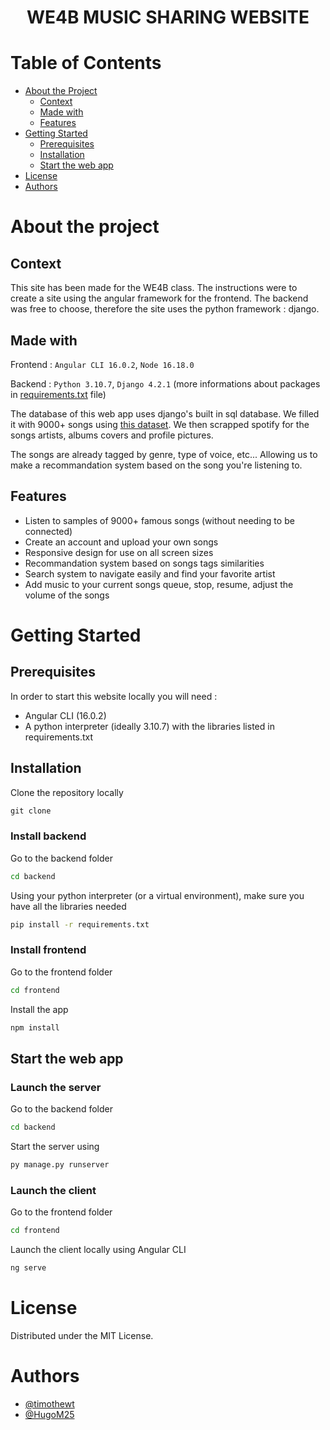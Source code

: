 <h1 align="center">WE4B MUSIC SHARING WEBSITE</h1>

# Table of Contents
- [About the Project](#about-the-project)
  * [Context](#context)
  * [Made with](#made-with)
  * [Features](#features)
- [Getting Started](#getting-started)
  * [Prerequisites](#prerequisites)
  * [Installation](#installation)
  * [Start the web app](#start-the-web-app)
- [License](#license)
- [Authors](#authors)


# About the project

## Context

This site has been made for the WE4B class. The instructions were to create a site using the angular framework for the frontend. The backend was free to choose, therefore the site uses the python framework : django.

## Made with 

Frontend : `Angular CLI 16.0.2`, `Node 16.18.0`

Backend : `Python 3.10.7`, `Django 4.2.1` (more informations about packages in [requirements.txt]() file)

The database of this web app uses django's built in sql database. We filled it with 9000+ songs using [this dataset](https://www.kaggle.com/datasets/undefinenull/million-song-dataset-spotify-lastfm). We then scrapped spotify for the songs artists, albums covers and profile pictures.

 The songs are already tagged by genre, type of voice, etc... Allowing us to make a recommandation system based on the song you're listening to.  

## Features


- Listen to samples of 9000+ famous songs (without needing to be connected)
- Create an account and upload your own songs
- Responsive design for use on all screen sizes
- Recommandation system based on songs tags similarities
- Search system to navigate easily and find your favorite artist
- Add music to your current songs queue, stop, resume, adjust the volume of the songs

# Getting Started

## Prerequisites 

In order to start this website locally you will need : 

- Angular CLI (16.0.2)
- A python interpreter (ideally 3.10.7) with the libraries listed in requirements.txt



## Installation

Clone the repository locally 

```cmd
git clone 
```

### Install backend

Go to the backend folder
```cmd 
cd backend
```

Using your python interpreter (or a virtual environment), make sure you have all the libraries needed
```cmd
pip install -r requirements.txt
```

### Install frontend

Go to the frontend folder
```cmd
cd frontend
```

Install the app 
```cmd 
npm install
```

## Start the web app

### Launch the server

Go to the backend folder
```cmd 
cd backend
```

Start the server using 

```cmd 
py manage.py runserver
```

### Launch the client

Go to the frontend folder
```cmd
cd frontend
```

Launch the client locally using Angular CLI 

```cmd
ng serve
```


# License

Distributed under the MIT License.

# Authors

- [@timothewt](https://github.com/timothewt)
- [@HugoM25](https://github.com/HugoM25)